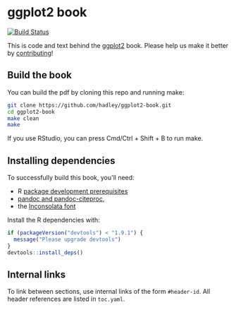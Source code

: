 # ggplot2 book

[![Build Status](https://travis-ci.org/hadley/ggplot2-book.png?branch=master)](https://travis-ci.org/hadley/ggplot2-book)

This is code and text behind the [ggplot2](http://ggplot2.org/book/) book. Please help us make it better by [contributing](https://github.com/hadley/ggplot2-book/blob/master/contributing.md)!

## Build the book

You can build the pdf by cloning this repo and running make:

```bash
git clone https://github.com/hadley/ggplot2-book.git
cd ggplot2-book
make clean
make
```

If you use RStudio, you can press Cmd/Ctrl + Shift + B to run make.

## Installing dependencies

To successfully build this book, you'll need:

* R [package development prerequisites](https://support.rstudio.com/hc/en-us/articles/200486498-Package-Development-Prerequisites)
* [pandoc and pandoc-citeproc](http://pandoc.org/installing.html),
* the [Inconsolata font](http://www.ctan.org/tex-archive/fonts/inconsolata/)

Install the R dependencies with:

```r
if (packageVersion("devtools") < "1.9.1") {
  message("Please upgrade devtools")
}
devtools::install_deps()
```

## Internal links

To link between sections, use internal links of the form `#header-id`.
All header references are listed in `toc.yaml`.
